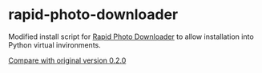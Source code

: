 # rapid-photo-downloader
Modified install script for [Rapid Photo Downloader](http://www.damonlynch.net/rapid/index.html)
to allow installation into Python virtual invironments.

[Compare with original version 0.2.0](https://github.com/palto42/rapid-photo-downloader/compare/3264ea48092d738cd5db16a4039dbcf104809d17...master)
